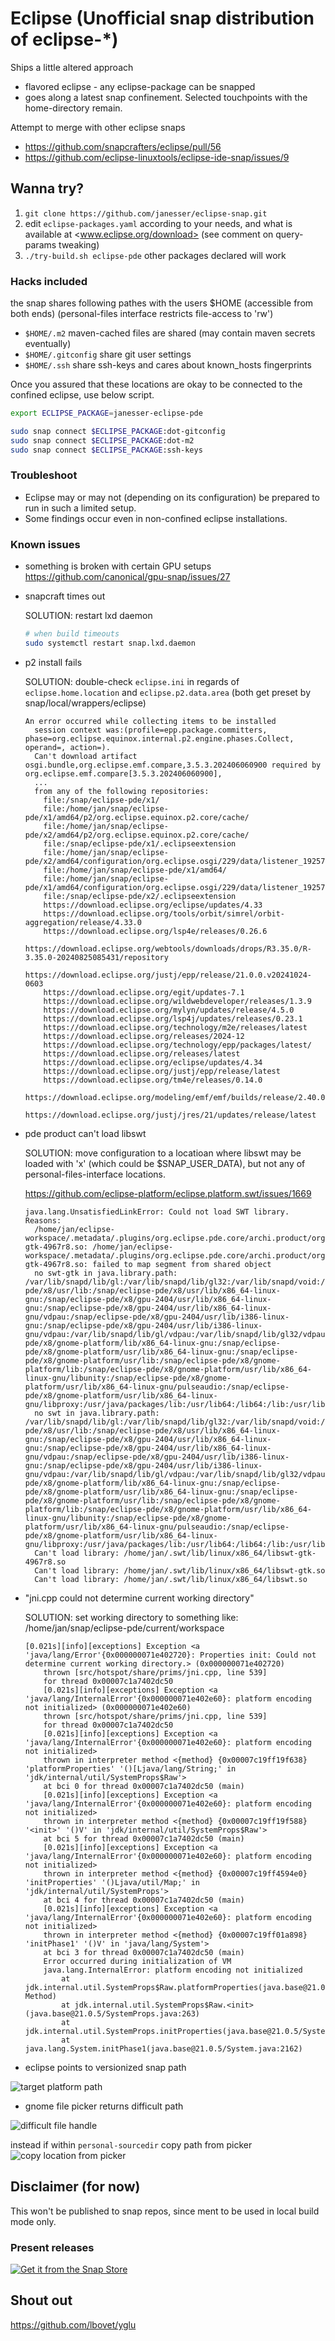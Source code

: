 # Eclipse (Unofficial snap distribution of eclipse-*)

Ships a little altered approach

* flavored eclipse - any eclipse-package can be snapped
* goes along a latest snap confinement.
Selected touchpoints with the home-directory remain.

Attempt to merge with other eclipse snaps

* <https://github.com/snapcrafters/eclipse/pull/56>
* <https://github.com/eclipse-linuxtools/eclipse-ide-snap/issues/9>

## Wanna try?

1. `git clone https://github.com/janesser/eclipse-snap.git`
2. edit `eclipse-packages.yaml` according to your needs, and what is available at <www.eclipse.org/download> (see comment on query-params tweaking)
3. `./try-build.sh eclipse-pde` other packages declared will work

### Hacks included

the snap shares following pathes with the users $HOME (accessible from both ends)
(personal-files interface restricts file-access to 'rw')

* `$HOME/.m2` maven-cached files are shared (may contain maven secrets eventually)
* `$HOME/.gitconfig` share git user settings
* `$HOME/.ssh` share ssh-keys and cares about known_hosts fingerprints

Once you assured that these locations are okay to be connected to the confined eclipse, use below script.

```bash
export ECLIPSE_PACKAGE=janesser-eclipse-pde

sudo snap connect $ECLIPSE_PACKAGE:dot-gitconfig
sudo snap connect $ECLIPSE_PACKAGE:dot-m2
sudo snap connect $ECLIPSE_PACKAGE:ssh-keys
```

### Troubleshoot

* Eclipse may or may not (depending on its configuration) be prepared to run in such a limited setup.
* Some findings occur even in non-confined eclipse installations.

### Known issues

* something is broken with certain GPU setups <https://github.com/canonical/gpu-snap/issues/27>

* snapcraft times out

  SOLUTION: restart lxd daemon
  
  ```bash
  # when build timeouts
  sudo systemctl restart snap.lxd.daemon
  ```

* p2 install fails

  SOLUTION: double-check `eclipse.ini` in regards of `eclipse.home.location` and `eclipse.p2.data.area`
  (both get preset by snap/local/wrappers/eclipse)

  ```text
  An error occurred while collecting items to be installed
    session context was:(profile=epp.package.committers, phase=org.eclipse.equinox.internal.p2.engine.phases.Collect, operand=, action=).
    Can't download artifact osgi.bundle,org.eclipse.emf.compare,3.5.3.202406060900 required by org.eclipse.emf.compare[3.5.3.202406060900], 
    ...
    from any of the following repositories: 
      file:/snap/eclipse-pde/x1/
      file:/home/jan/snap/eclipse-pde/x1/amd64/p2/org.eclipse.equinox.p2.core/cache/
      file:/home/jan/snap/eclipse-pde/x2/amd64/p2/org.eclipse.equinox.p2.core/cache/
      file:/snap/eclipse-pde/x1/.eclipseextension
      file:/home/jan/snap/eclipse-pde/x2/amd64/configuration/org.eclipse.osgi/229/data/listener_1925729951/
      file:/home/jan/snap/eclipse-pde/x1/amd64/
      file:/home/jan/snap/eclipse-pde/x1/amd64/configuration/org.eclipse.osgi/229/data/listener_1925729951/
      file:/snap/eclipse-pde/x2/.eclipseextension
      https://download.eclipse.org/eclipse/updates/4.33
      https://download.eclipse.org/tools/orbit/simrel/orbit-aggregation/release/4.33.0
      https://download.eclipse.org/lsp4e/releases/0.26.6
      https://download.eclipse.org/webtools/downloads/drops/R3.35.0/R-3.35.0-20240825085431/repository
      https://download.eclipse.org/justj/epp/release/21.0.0.v20241024-0603
      https://download.eclipse.org/egit/updates-7.1
      https://download.eclipse.org/wildwebdeveloper/releases/1.3.9
      https://download.eclipse.org/mylyn/updates/release/4.5.0
      https://download.eclipse.org/lsp4j/updates/releases/0.23.1
      https://download.eclipse.org/technology/m2e/releases/latest
      https://download.eclipse.org/releases/2024-12
      https://download.eclipse.org/technology/epp/packages/latest/
      https://download.eclipse.org/releases/latest
      https://download.eclipse.org/eclipse/updates/4.34
      https://download.eclipse.org/justj/epp/release/latest
      https://download.eclipse.org/tm4e/releases/0.14.0
      https://download.eclipse.org/modeling/emf/emf/builds/release/2.40.0
      https://download.eclipse.org/justj/jres/21/updates/release/latest
  ```

* pde product can't load libswt

  SOLUTION: move configuration to a locatioan where libswt may be loaded with 'x' (which could be $SNAP_USER_DATA), but not any of personal-files-interface locations.

  <https://github.com/eclipse-platform/eclipse.platform.swt/issues/1669>

  ```text
  java.lang.UnsatisfiedLinkError: Could not load SWT library. Reasons: 
    /home/jan/eclipse-workspace/.metadata/.plugins/org.eclipse.pde.core/archi.product/org.eclipse.osgi/182/0/.cp/libswt-gtk-4967r8.so: /home/jan/eclipse-workspace/.metadata/.plugins/org.eclipse.pde.core/archi.product/org.eclipse.osgi/182/0/.cp/libswt-gtk-4967r8.so: failed to map segment from shared object
    no swt-gtk in java.library.path: /var/lib/snapd/lib/gl:/var/lib/snapd/lib/gl32:/var/lib/snapd/void:/snap/eclipse-pde/x8/usr/lib:/snap/eclipse-pde/x8/usr/lib/x86_64-linux-gnu:/snap/eclipse-pde/x8/gpu-2404/usr/lib/x86_64-linux-gnu:/snap/eclipse-pde/x8/gpu-2404/usr/lib/x86_64-linux-gnu/vdpau:/snap/eclipse-pde/x8/gpu-2404/usr/lib/i386-linux-gnu:/snap/eclipse-pde/x8/gpu-2404/usr/lib/i386-linux-gnu/vdpau:/var/lib/snapd/lib/gl/vdpau:/var/lib/snapd/lib/gl32/vdpau:/snap/eclipse-pde/x8/gnome-platform/lib/x86_64-linux-gnu:/snap/eclipse-pde/x8/gnome-platform/usr/lib/x86_64-linux-gnu:/snap/eclipse-pde/x8/gnome-platform/usr/lib:/snap/eclipse-pde/x8/gnome-platform/lib:/snap/eclipse-pde/x8/gnome-platform/usr/lib/x86_64-linux-gnu/libunity:/snap/eclipse-pde/x8/gnome-platform/usr/lib/x86_64-linux-gnu/pulseaudio:/snap/eclipse-pde/x8/gnome-platform/usr/lib/x86_64-linux-gnu/libproxy:/usr/java/packages/lib:/usr/lib64:/lib64:/lib:/usr/lib
    no swt in java.library.path: /var/lib/snapd/lib/gl:/var/lib/snapd/lib/gl32:/var/lib/snapd/void:/snap/eclipse-pde/x8/usr/lib:/snap/eclipse-pde/x8/usr/lib/x86_64-linux-gnu:/snap/eclipse-pde/x8/gpu-2404/usr/lib/x86_64-linux-gnu:/snap/eclipse-pde/x8/gpu-2404/usr/lib/x86_64-linux-gnu/vdpau:/snap/eclipse-pde/x8/gpu-2404/usr/lib/i386-linux-gnu:/snap/eclipse-pde/x8/gpu-2404/usr/lib/i386-linux-gnu/vdpau:/var/lib/snapd/lib/gl/vdpau:/var/lib/snapd/lib/gl32/vdpau:/snap/eclipse-pde/x8/gnome-platform/lib/x86_64-linux-gnu:/snap/eclipse-pde/x8/gnome-platform/usr/lib/x86_64-linux-gnu:/snap/eclipse-pde/x8/gnome-platform/usr/lib:/snap/eclipse-pde/x8/gnome-platform/lib:/snap/eclipse-pde/x8/gnome-platform/usr/lib/x86_64-linux-gnu/libunity:/snap/eclipse-pde/x8/gnome-platform/usr/lib/x86_64-linux-gnu/pulseaudio:/snap/eclipse-pde/x8/gnome-platform/usr/lib/x86_64-linux-gnu/libproxy:/usr/java/packages/lib:/usr/lib64:/lib64:/lib:/usr/lib
    Can't load library: /home/jan/.swt/lib/linux/x86_64/libswt-gtk-4967r8.so
    Can't load library: /home/jan/.swt/lib/linux/x86_64/libswt-gtk.so
    Can't load library: /home/jan/.swt/lib/linux/x86_64/libswt.so
  ```

* "jni.cpp could not determine current working directory"
  
  SOLUTION: set working directory to something like: /home/jan/snap/eclipse-pde/current/workspace

  ```text
  [0.021s][info][exceptions] Exception <a 'java/lang/Error'{0x000000071e402720}: Properties init: Could not determine current working directory.> (0x000000071e402720) 
      thrown [src/hotspot/share/prims/jni.cpp, line 539]
      for thread 0x00007c1a7402dc50
      [0.021s][info][exceptions] Exception <a 'java/lang/InternalError'{0x000000071e402e60}: platform encoding not initialized> (0x000000071e402e60) 
      thrown [src/hotspot/share/prims/jni.cpp, line 539]
      for thread 0x00007c1a7402dc50
      [0.021s][info][exceptions] Exception <a 'java/lang/InternalError'{0x000000071e402e60}: platform encoding not initialized>
      thrown in interpreter method <{method} {0x00007c19ff19f638} 'platformProperties' '()[Ljava/lang/String;' in 'jdk/internal/util/SystemProps$Raw'>
      at bci 0 for thread 0x00007c1a7402dc50 (main)
      [0.021s][info][exceptions] Exception <a 'java/lang/InternalError'{0x000000071e402e60}: platform encoding not initialized>
      thrown in interpreter method <{method} {0x00007c19ff19f588} '<init>' '()V' in 'jdk/internal/util/SystemProps$Raw'>
      at bci 5 for thread 0x00007c1a7402dc50 (main)
      [0.021s][info][exceptions] Exception <a 'java/lang/InternalError'{0x000000071e402e60}: platform encoding not initialized>
      thrown in interpreter method <{method} {0x00007c19ff4594e0} 'initProperties' '()Ljava/util/Map;' in 'jdk/internal/util/SystemProps'>
      at bci 4 for thread 0x00007c1a7402dc50 (main)
      [0.021s][info][exceptions] Exception <a 'java/lang/InternalError'{0x000000071e402e60}: platform encoding not initialized>
      thrown in interpreter method <{method} {0x00007c19ff01a898} 'initPhase1' '()V' in 'java/lang/System'>
      at bci 3 for thread 0x00007c1a7402dc50 (main)
      Error occurred during initialization of VM
      java.lang.InternalError: platform encoding not initialized
          at jdk.internal.util.SystemProps$Raw.platformProperties(java.base@21.0.5/Native Method)
          at jdk.internal.util.SystemProps$Raw.<init>(java.base@21.0.5/SystemProps.java:263)
          at jdk.internal.util.SystemProps.initProperties(java.base@21.0.5/SystemProps.java:67)
          at java.lang.System.initPhase1(java.base@21.0.5/System.java:2162)
  ```

* eclipse points to versionized snap path

![target platform path](target_platform_path.png)

* gnome file picker returns difficult path

![difficult file handle](difficult_file_handle.png)

instead if within `personal-sourcedir` copy path from picker
![copy location from picker](copy_location_from_picker.png)

## Disclaimer (for now)

This won't be published to snap repos, since ment to be used in local build mode only.

### Present releases

[![Get it from the Snap Store](https://snapcraft.io/en/dark/install.svg)](https://snapcraft.io/janesser-eclipse-pde)

## Shout out

<https://github.com/lbovet/yglu>
